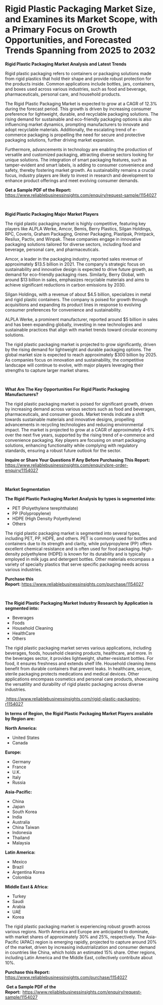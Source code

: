 <p><h1>Rigid Plastic Packaging Market Size, and Examines its Market Scope, with a Primary Focus on Growth Opportunities, and Forecasted Trends Spanning from 2025 to 2032</h1></p><p><strong>Rigid Plastic Packaging Market Analysis and Latest Trends</strong></p>
<p><p>Rigid plastic packaging refers to containers or packaging solutions made from rigid plastics that hold their shape and provide robust protection for the products inside. Common applications include bottles, jars, containers, and boxes used across various industries, such as food and beverage, pharmaceuticals, personal care, and household products.</p><p>The Rigid Plastic Packaging Market is expected to grow at a CAGR of 12.3% during the forecast period. This growth is driven by increasing consumer preference for lightweight, durable, and recyclable packaging solutions. The rising demand for sustainable and eco-friendly packaging options is also influencing market dynamics, prompting manufacturers to innovate and adopt recyclable materials. Additionally, the escalating trend of e-commerce packaging is propelling the need for secure and protective packaging solutions, further driving market expansion.</p><p>Furthermore, advancements in technology are enabling the production of versatile and customized packaging, attracting diverse sectors looking for unique solutions. The integration of smart packaging features, such as tamper-evident and smart labels, is adding to consumer convenience and safety, thereby fostering market growth. As sustainability remains a crucial focus, industry players are likely to invest in research and development to enhance product offerings and meet evolving consumer demands.</p></p>
<p><strong>Get a Sample PDF of the Report:&nbsp;</strong> <a href="https://www.reliablebusinessinsights.com/enquiry/request-sample/1154027?utm_campaign=100&utm_medium=2&utm_source=Github&utm_content=ia&utm_term=19042025&utm_id=rigid-plastic-packaging">https://www.reliablebusinessinsights.com/enquiry/request-sample/1154027</a></p>
<p>&nbsp;</p>
<p><strong>Rigid Plastic Packaging Major Market Players</strong></p>
<p><p>The rigid plastic packaging market is highly competitive, featuring key players like ALPLA Werke, Amcor, Bemis, Berry Plastics, Silgan Holdings, RPC, Coveris, Graham Packaging, Greiner Packaging, Plastipak, Printpack, Resilux, Pactiv, and Winpak. These companies engage in innovative packaging solutions tailored for diverse sectors, including food and beverage, personal care, and pharmaceuticals.</p><p>Amcor, a leader in the packaging industry, reported sales revenue of approximately $13.5 billion in 2021. The company's strategic focus on sustainability and innovative design is expected to drive future growth, as demand for eco-friendly packaging rises. Similarly, Berry Global, with around $13 billion in sales, emphasizes recyclable materials and aims to achieve significant reductions in carbon emissions by 2030.</p><p>Silgan Holdings, with a revenue of about $4.5 billion, specializes in metal and rigid plastic containers. The company is poised for growth through acquisitions and expanding its product lines in response to evolving consumer preferences for convenience and sustainability.</p><p>ALPLA Werke, a prominent manufacturer, reported around $5 billion in sales and has been expanding globally, investing in new technologies and sustainable practices that align with market trends toward circular economy solutions.</p><p>The rigid plastic packaging market is projected to grow significantly, driven by the rising demand for lightweight and durable packaging options. The global market size is expected to reach approximately $300 billion by 2025. As companies focus on innovation and sustainability, the competitive landscape will continue to evolve, with major players leveraging their strengths to capture larger market shares.</p></p>
<p>&nbsp;</p>
<p><strong>What Are The Key Opportunities For Rigid Plastic Packaging Manufacturers?</strong></p>
<p><p>The rigid plastic packaging market is poised for significant growth, driven by increasing demand across various sectors such as food and beverages, pharmaceuticals, and consumer goods. Market trends indicate a shift towards sustainable materials and innovative designs, propelling advancements in recycling technologies and reducing environmental impact. The market is projected to grow at a CAGR of approximately 4-6% over the next five years, supported by the rising trend of e-commerce and convenience packaging. Key players are focusing on smart packaging solutions, enhancing functionality while complying with regulatory standards, ensuring a robust future outlook for the sector.</p></p>
<p><strong>Inquire or Share Your Questions If Any Before Purchasing This Report:</strong> <a href="https://www.reliablebusinessinsights.com/enquiry/pre-order-enquiry/1154027?utm_campaign=100&utm_medium=2&utm_source=Github&utm_content=ia&utm_term=19042025&utm_id=rigid-plastic-packaging">https://www.reliablebusinessinsights.com/enquiry/pre-order-enquiry/1154027</a></p>
<p>&nbsp;</p>
<p><strong>Market Segmentation</strong></p>
<p><strong>The Rigid Plastic Packaging Market Analysis by types is segmented into:</strong></p>
<p><ul><li>PET (Polyethylene terephthalate)</li><li>PP (Polypropylene)</li><li>HDPE (High Density Polyethylene)</li><li>Others</li></ul></p>
<p><p>The rigid plastic packaging market is segmented into several types, including PET, PP, HDPE, and others. PET is commonly used for bottles and containers due to its strength and clarity, while polypropylene (PP) offers excellent chemical resistance and is often used for food packaging. High-density polyethylene (HDPE) is known for its durability and is typically employed in milk jugs and detergent bottles. Other materials encompass a variety of specialty plastics that serve specific packaging needs across various industries.</p></p>
<p><strong>Purchase this Report:&nbsp;</strong><a href="https://www.reliablebusinessinsights.com/purchase/1154027?utm_campaign=100&utm_medium=2&utm_source=Github&utm_content=ia&utm_term=19042025&utm_id=rigid-plastic-packaging">https://www.reliablebusinessinsights.com/purchase/1154027</a></p>
<p>&nbsp;</p>
<p><strong>The Rigid Plastic Packaging Market Industry Research by Application is segmented into:</strong></p>
<p><ul><li>Beverages</li><li>Foods</li><li>Household Cleaning</li><li>HealthCare</li><li>Others</li></ul></p>
<p><p>The rigid plastic packaging market serves various applications, including beverages, foods, household cleaning products, healthcare, and more. In the beverages sector, it provides lightweight, shatter-resistant bottles. For food, it ensures freshness and extends shelf life. Household cleaning items benefit from durable containers that prevent leaks. In healthcare, secure, sterile packaging protects medications and medical devices. Other applications encompass cosmetics and personal care products, showcasing the versatility and durability of rigid plastic packaging across diverse industries.</p></p>
<p><a href="https://www.reliablebusinessinsights.com/rigid-plastic-packaging-r1154027?utm_campaign=100&utm_medium=2&utm_source=Github&utm_content=ia&utm_term=19042025&utm_id=rigid-plastic-packaging">&nbsp;https://www.reliablebusinessinsights.com/rigid-plastic-packaging-r1154027</a></p>
<p><strong>In terms of Region, the Rigid Plastic Packaging Market Players available by Region are:</strong></p>
<p>
    <p> <strong> North America: </strong>
        <ul>
            <li>United States</li>
            <li>Canada</li>
        </ul>
        </p> 
    <p> <strong> Europe: </strong>
        <ul>
            <li>Germany</li>
            <li>France</li>
            <li>U.K.</li>
            <li>Italy</li>
            <li>Russia</li>
        </ul>
        </p> 
    <p> <strong> Asia-Pacific: </strong>
        <ul>
            <li>China</li>
            <li>Japan</li>
            <li>South Korea</li>
            <li>India</li>
            <li>Australia</li>
            <li>China Taiwan</li>
            <li>Indonesia</li>
            <li>Thailand</li>
            <li>Malaysia</li>
        </ul>
        </p> 
    <p> <strong> Latin America: </strong>
        <ul>
            <li>Mexico</li>
            <li>Brazil</li>
            <li>Argentina Korea</li>
            <li>Colombia</li>
        </ul>
        </p> 
    <p> <strong> Middle East & Africa: </strong>
        <ul>
            <li>Turkey</li>
            <li>Saudi</li>
            <li>Arabia</li>
            <li>UAE</li>
            <li>Korea</li>
        </ul>
    </p>
    </p>
<p><p>The rigid plastic packaging market is experiencing robust growth across various regions. North America and Europe are anticipated to dominate, with market shares of approximately 30% and 25%, respectively. The Asia-Pacific (APAC) region is emerging rapidly, projected to capture around 20% of the market, driven by increasing industrialization and consumer demand in countries like China, which holds an estimated 15% share. Other regions, including Latin America and the Middle East, collectively contribute about 10%.</p></p>
<p><strong>Purchase this Report: </strong><a href="https://www.reliablebusinessinsights.com/purchase/1154027?utm_campaign=100&utm_medium=2&utm_source=Github&utm_content=ia&utm_term=19042025&utm_id=rigid-plastic-packaging">https://www.reliablebusinessinsights.com/purchase/1154027</a></p>
<p>&nbsp;<strong>Get a Sample PDF of the Report:&nbsp;&nbsp;</strong><a href="https://www.reliablebusinessinsights.com/enquiry/request-sample/1154027?utm_campaign=100&utm_medium=2&utm_source=Github&utm_content=ia&utm_term=19042025&utm_id=rigid-plastic-packaging">https://www.reliablebusinessinsights.com/enquiry/request-sample/1154027</a></p>
<p><strong></strong></p>
<p><p></p><p></p><p></p></p>
